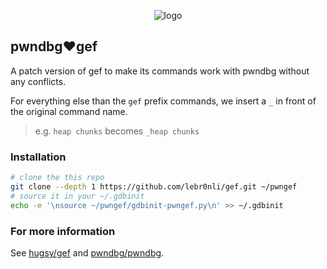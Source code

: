 <p align="center">
  <img src="https://i.imgur.com/o0L8lPN.png" alt="logo"/>
</p>

## pwndbg❤️gef

A patch version of gef to make its commands work with pwndbg without any conflicts.

For everything else than the `gef` prefix commands, we insert a `_` in front of the original command name.

> e.g. `heap chunks` becomes `_heap chunks`

### Installation

```bash
# clone the this repo
git clone --depth 1 https://github.com/lebr0nli/gef.git ~/pwngef
# source it in your ~/.gdbinit
echo -e '\nsource ~/pwngef/gdbinit-pwngef.py\n' >> ~/.gdbinit
```

### For more information

See [hugsy/gef](https://github.com/hugsy/gef) and [pwndbg/pwndbg](https://github.com/pwndbg/pwndbg).
